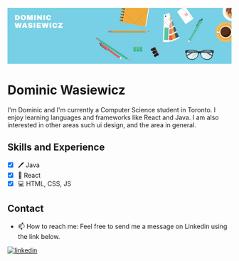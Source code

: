 ![Computer Science ](https://github.com/DominicWasiewicz/DominicWasiewicz/blob/main/Banner.jpg)
# Dominic Wasiewicz
I'm Dominic and I'm currently a Computer Science student in Toronto. I enjoy learning languages and frameworks like React and Java. I am also interested in other areas such ui design, and the area in general.
## Skills and Experience 
 - [x] :pen: Java 
 - [x] :iphone: React 
 - [x] :computer: HTML, CSS, JS
 
## Contact

* 📫 How to reach me: Feel free to send me a message on Linkedin using the link below.

[<img src='https://cdn.jsdelivr.net/npm/simple-icons@3.0.1/icons/linkedin.svg' alt='linkedin' height='40'>](www.linkedin.com/in/dominic-wasiewicz)  

